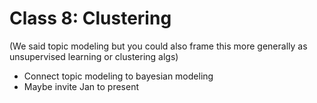 # Class 8: Clustering
(We said topic modeling but you could also frame this more generally as unsupervised learning or clustering algs)
* Connect topic modeling to bayesian modeling
* Maybe invite Jan to present
